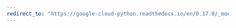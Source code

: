 ```yaml
---
redirect_to: "https://google-cloud-python.readthedocs.io/en/0.17.0/_modules/gcloud/credentials.html"
---
```

